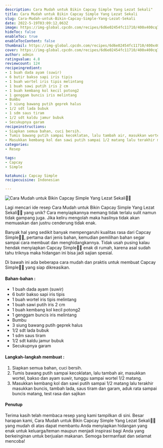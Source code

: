 ```yaml
---
description: Cara Mudah untuk Bikin Capcay Simple Yang Lezat Sekali"
title: Cara Mudah untuk Bikin Capcay Simple Yang Lezat Sekali
slug: Cara-Mudah-untuk-Bikin-Capcay-Simple-Yang-Lezat-Sekali
date: 2022-5-19T03:09:12.063Z
image: https://img-global.cpcdn.com/recipes/6d6e02454fc11710/400x400cq70/photo.jpg
hideToc: false
enableToc: true
enableTocContent: false
thumbnail: https://img-global.cpcdn.com/recipes/6d6e02454fc11710/400x400cq70/photo.jpg
cover: https://img-global.cpcdn.com/recipes/6d6e02454fc11710/400x400cq70/photo.jpg
author: admin
ratingvalue: 4.8
reviewcount: 124
recipeingredient:
- 1 buah dada ayam (suwir)
- 6 butir bakso sapi iris tipis
- 1 buah wortel iris tipis melintang
- 1 buah sawi putih iris 2 cm
- 1 buah kembang kol kecil potong2
- 1 genggam buncis iris melintang
- Bumbu
- 3 siung bawang putih geprek halus
- 1/2 sdt lada bubuk
- 1 sdm saus tiram
- 1/2 sdt kaldu jamur bubuk
- Secukupnya garam
recipeinstructions:
- Siapkan semua bahan, cuci bersih.
- Tumis bawang putih sampai kecoklatan, lalu tambah air, masukkan wortel, bakso dan ayam suwir, tunggu sampai wortel 1/2 matang.
- Masukkan kembang kol dan sawi putih sampai 1/2 matang lalu terakhir masukkan buncis, tambah lada, saus tiram dan garam, aduk rata sampai buncis matang, test rasa dan sajikan
categories:
- Resep

tags:
- Capcay
- Simple

katakunci: Capcay Simple
recipecuisine: Indonesian

---
```


![Cara Mudah untuk Bikin Capcay Simple Yang Lezat Sekali👩‍🍳](https://img-global.cpcdn.com/recipes/6d6e02454fc11710/400x400cq70/photo.jpg)

Lagi mencari ide resep Cara Mudah untuk Bikin Capcay Simple Yang Lezat Sekali👩‍🍳 yang unik? Cara menyiapkannya memang tidak terlalu sulit namun tidak gampang juga. Jika keliru mengolah maka hasilnya tidak akan memuaskan dan justru cenderung tidak enak.

Banyak hal yang sedikit banyak mempengaruhi kualitas rasa dari Capcay Simple👩‍🍳, pertama dari jenis bahan, kemudian pemilihan bahan segar sampai cara membuat dan menghidangkannya. Tidak usah pusing kalau hendak menyiapkan Capcay Simple👩‍🍳 enak di rumah, karena asal sudah tahu triknya maka hidangan ini bisa jadi sajian spesial.

Di bawah ini ada beberapa cara mudah dan praktis untuk membuat Capcay Simple👩‍🍳 yang siap dikreasikan.

<!--inarticleads1-->

#### Bahan-bahan :

- 1 buah dada ayam (suwir)
- 6 butir bakso sapi iris tipis
- 1 buah wortel iris tipis melintang
- 1 buah sawi putih iris 2 cm
- 1 buah kembang kol kecil potong2
- 1 genggam buncis iris melintang
- Bumbu
- 3 siung bawang putih geprek halus
- 1/2 sdt lada bubuk
- 1 sdm saus tiram
- 1/2 sdt kaldu jamur bubuk
- Secukupnya garam

<!--inarticleads2-->

#### Langkah-langkah membuat :

1. Siapkan semua bahan, cuci bersih.
1. Tumis bawang putih sampai kecoklatan, lalu tambah air, masukkan wortel, bakso dan ayam suwir, tunggu sampai wortel 1/2 matang.
1. Masukkan kembang kol dan sawi putih sampai 1/2 matang lalu terakhir masukkan buncis, tambah lada, saus tiram dan garam, aduk rata sampai buncis matang, test rasa dan sajikan

#### Penutup

Terima kasih telah membaca resep yang kami tampilkan di sini. Besar harapan kami, Cara Mudah untuk Bikin Capcay Simple Yang Lezat Sekali👩‍🍳 yang mudah di atas dapat membantu Anda menyiapkan hidangan yang enak untuk keluarga/teman maupun menjadi inspirasi bagi Anda yang berkeinginan untuk berjualan makanan. Semoga bermanfaat dan selamat mencoba!